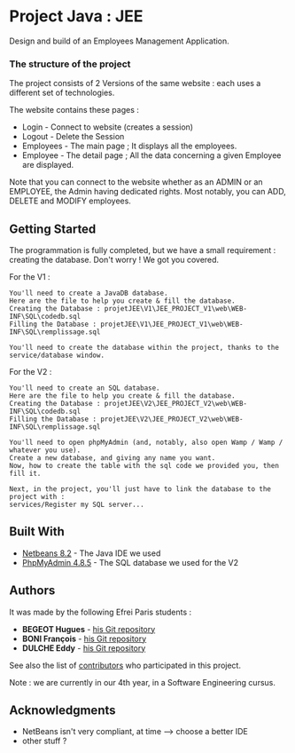 # Project Java : JEE

Design and build of an Employees Management Application.



### The structure of the project
The project consists of 2 Versions of the same website : each uses a different set of technologies.

The website contains these pages :
* Login - Connect to website (creates a session)
* Logout - Delete the Session
* Employees - The main page ; It displays all the employees.
* Employee - The detail page ; All the data concerning a given Employee are displayed.

Note that you can connect to the website whether as an ADMIN or an EMPLOYEE, the Admin having dedicated rights. Most notably, you can ADD, DELETE and MODIFY employees.



## Getting Started
The programmation is fully completed, but we have a small requirement : creating the database.
Don't worry ! We got you covered.

For the V1 :
```
You'll need to create a JavaDB database.
Here are the file to help you create & fill the database.
Creating the Database : projetJEE\V1\JEE_PROJECT_V1\web\WEB-INF\SQL\codedb.sql
Filling the Database : projetJEE\V1\JEE_PROJECT_V1\web\WEB-INF\SQL\remplissage.sql

You'll need to create the database within the project, thanks to the service/database window.
```


For the V2 :
```
You'll need to create an SQL database.
Here are the file to help you create & fill the database.
Creating the Database : projetJEE\V2\JEE_PROJECT_V2\web\WEB-INF\SQL\codedb.sql
Filling the Database : projetJEE\V2\JEE_PROJECT_V2\web\WEB-INF\SQL\remplissage.sql

You'll need to open phpMyAdmin (and, notably, also open Wamp / Wamp / whatever you use).
Create a new database, and giving any name you want.
Now, how to create the table with the sql code we provided you, then fill it.

Next, in the project, you'll just have to link the database to the project with :
services/Register my SQL server...
```



## Built With

* [Netbeans 8.2](https://netbeans.org/downloads/8.2/) - The Java IDE we used
* [PhpMyAdmin 4.8.5](https://https://www.phpmyadmin.net) - The SQL database we used for the V2
  


## Authors

It was made by the following Efrei Paris students :
* **BEGEOT Hugues** - [his Git repository](https://github.com/opsilonn)
* **BONI François** - [his Git repository](https://github.com/scorpionsdu78)
* **DULCHE Eddy** - [his Git repository](https://github.com/DulcheE)

See also the list of [contributors](https://github.com/scorpionsdu78/projetJEE/contributors) who participated in this project.

Note : we are currently in our 4th year, in a Software Engineering cursus.



## Acknowledgments

* NetBeans isn't very compliant, at time --> choose a better IDE
* other stuff ?
